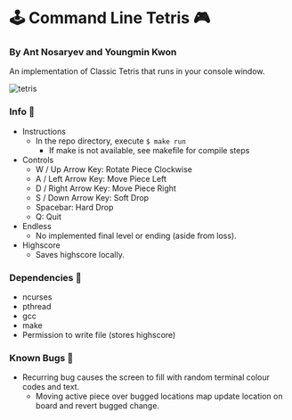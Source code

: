 # 🕹 Command Line Tetris 🎮
### By Ant Nosaryev and Youngmin Kwon
An implementation of Classic Tetris that runs in your console window.

![tetris](https://user-images.githubusercontent.com/34826608/208236605-6fca4c80-bbea-4b07-a2bd-76149d8c662e.png)

### Info 📰
- Instructions
  - In the repo directory, execute `$ make run`
    - If make is not available, see makefile for compile steps
- Controls
  - W / Up Arrow Key: Rotate Piece Clockwise
  - A / Left Arrow Key: Move Piece Left
  - D / Right Arrow Key: Move Piece Right
  - S / Down Arrow Key: Soft Drop
  - Spacebar: Hard Drop
  - Q: Quit
- Endless
  - No implemented final level or ending (aside from loss).
- Highscore
  - Saves highscore locally.

### Dependencies 🛒
- ncurses
- pthread
- gcc
- make
- Permission to write file (stores highscore)

### Known Bugs 👾
- Recurring bug causes the screen to fill with random terminal colour codes and text.
  - Moving active piece over bugged locations map update location on board and revert bugged change.
